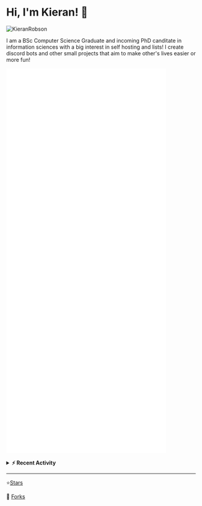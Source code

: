 
# Hi, I'm Kieran! 👋  

<p>
    <img src="https://komarev.com/ghpvc/?username=KieranRobson" alt="KieranRobson"/>       
</p>

I am a BSc Computer Science Graduate and incoming PhD canditate in information sciences with a big interest in self hosting and lists! I create discord bots and other small projects that aim to make other's lives easier or more fun!


<!-- Stats -->
![Metrics](assets/metrics.plugin.activity.svg) 

<!-- Recenet Activity -->
<details>
<summary><b>⚡ Recent Activity</b></summary>

<!--START_SECTION:activity-->
1. ❗️ Opened issue [#11](https://github.com/lupohan44/SteamDBFreeGamesClaimer/issues/11) in [lupohan44/SteamDBFreeGamesClaimer](https://github.com/lupohan44/SteamDBFreeGamesClaimer)
2. 🗣 Commented on [#1](https://github.com/hmes98318/r6s-stats-api/issues/1) in [hmes98318/r6s-stats-api](https://github.com/hmes98318/r6s-stats-api)
3. ❗️ Opened issue [#1](https://github.com/1RandomDev/docker-discord-logger/issues/1) in [1RandomDev/docker-discord-logger](https://github.com/1RandomDev/docker-discord-logger)
4. ❗️ Opened issue [#176](https://github.com/muenzpraeger/eleventy-chirpy-blog-template/issues/176) in [muenzpraeger/eleventy-chirpy-blog-template](https://github.com/muenzpraeger/eleventy-chirpy-blog-template)
5. 🗣 Commented on [#1](https://github.com/hmes98318/r6s-stats-api/issues/1) in [hmes98318/r6s-stats-api](https://github.com/hmes98318/r6s-stats-api)
6. ❗️ Opened issue [#1](https://github.com/hmes98318/r6s-stats-api/issues/1) in [hmes98318/r6s-stats-api](https://github.com/hmes98318/r6s-stats-api)
7. 🗣 Commented on [#3260](https://github.com/awesome-selfhosted/awesome-selfhosted/issues/3260) in [awesome-selfhosted/awesome-selfhosted](https://github.com/awesome-selfhosted/awesome-selfhosted)
8. 🗣 Commented on [#3259](https://github.com/awesome-selfhosted/awesome-selfhosted/issues/3259) in [awesome-selfhosted/awesome-selfhosted](https://github.com/awesome-selfhosted/awesome-selfhosted)
9. 🗣 Commented on [#193](https://github.com/techno-tim/littlelink-server/issues/193) in [techno-tim/littlelink-server](https://github.com/techno-tim/littlelink-server)
10. 💪 Opened PR [#5](https://github.com/sethcottle/littlelink-extended/pull/5) in [sethcottle/littlelink-extended](https://github.com/sethcottle/littlelink-extended)
<!--END_SECTION:activity-->

More Activity [Here](pages/RECENT-ACTIVITY.md)
</details>
</p>


-----
⭐[Stars](pages/STARRED-REPOS.md)

🍴 [Forks](https://github.com/forks-by-kieran)
